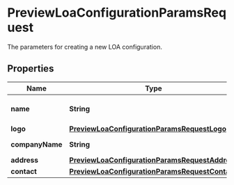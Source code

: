 

# PreviewLoaConfigurationParamsRequest

The parameters for creating a new LOA configuration.

## Properties

| Name | Type | Description | Notes |
|------------ | ------------- | ------------- | -------------|
|**name** | **String** | The name of the LOA configuration |  |
|**logo** | [**PreviewLoaConfigurationParamsRequestLogo**](PreviewLoaConfigurationParamsRequestLogo.md) |  |  |
|**companyName** | **String** | The name of the company |  |
|**address** | [**PreviewLoaConfigurationParamsRequestAddress**](PreviewLoaConfigurationParamsRequestAddress.md) |  |  |
|**contact** | [**PreviewLoaConfigurationParamsRequestContact**](PreviewLoaConfigurationParamsRequestContact.md) |  |  |



